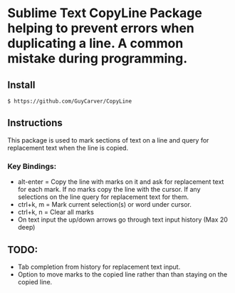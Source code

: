 # Sublime Text CopyLine Package helping to prevent errors when duplicating a line.  A common mistake during programming.

## Install

    $ https://github.com/GuyCarver/CopyLine

## Instructions

This package is used to mark sections of text on a line and query for replacement text when the line is copied.

### Key Bindings:

* alt-enter = Copy the line with marks on it and ask for replacement text for each mark.  If no marks copy the line with the cursor.  If any selections on the line query for replacement text for them.
* ctrl+k, m = Mark current selection(s) or word under cursor.
* ctrl+k, n = Clear all marks
* On text input the up/down arrows go through text input history (Max 20 deep)

## TODO:
* Tab completion from history for replacement text input.
* Option to move marks to the copied line rather than than staying on the copied line.